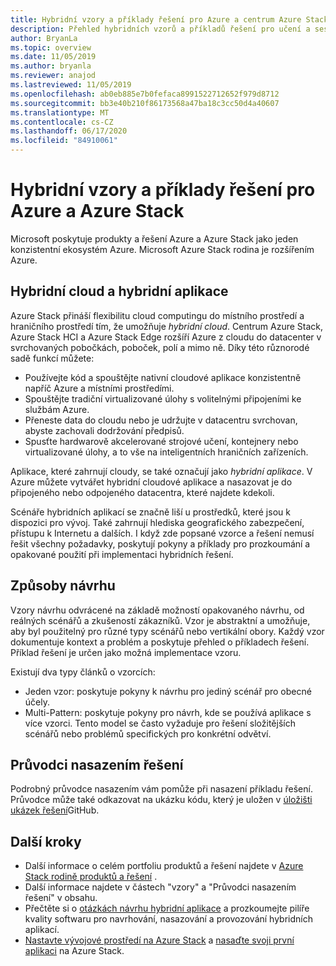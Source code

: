 ```yaml
---
title: Hybridní vzory a příklady řešení pro Azure a centrum Azure Stack
description: Přehled hybridních vzorů a příkladů řešení pro učení a sestavování hybridních řešení v Azure a centra Azure Stack.
author: BryanLa
ms.topic: overview
ms.date: 11/05/2019
ms.author: bryanla
ms.reviewer: anajod
ms.lastreviewed: 11/05/2019
ms.openlocfilehash: ab0eb885e7b0fefaca8991522712652f979d8712
ms.sourcegitcommit: bb3e40b210f86173568a47ba18c3cc50d4a40607
ms.translationtype: MT
ms.contentlocale: cs-CZ
ms.lasthandoff: 06/17/2020
ms.locfileid: "84910061"
---
```

# <a name="hybrid-patterns-and-solution-examples-for-azure-and-azure-stack"></a>Hybridní vzory a příklady řešení pro Azure a Azure Stack

Microsoft poskytuje produkty a řešení Azure a Azure Stack jako jeden konzistentní ekosystém Azure. Microsoft Azure Stack rodina je rozšířením Azure.

## <a name="the-hybrid-cloud-and-hybrid-apps"></a>Hybridní cloud a hybridní aplikace

Azure Stack přináší flexibilitu cloud computingu do místního prostředí a hraničního prostředí tím, že umožňuje *hybridní cloud*. Centrum Azure Stack, Azure Stack HCI a Azure Stack Edge rozšíří Azure z cloudu do datacenter v svrchovaných pobočkách, poboček, polí a mimo ně. Díky této různorodé sadě funkcí můžete:

- Používejte kód a spouštějte nativní cloudové aplikace konzistentně napříč Azure a místními prostředími.
- Spouštějte tradiční virtualizované úlohy s volitelnými připojeními ke službám Azure.
- Přeneste data do cloudu nebo je udržujte v datacentru svrchovan, abyste zachovali dodržování předpisů.
- Spusťte hardwarově akcelerované strojové učení, kontejnery nebo virtualizované úlohy, a to vše na inteligentních hraničních zařízeních.

Aplikace, které zahrnují cloudy, se také označují jako *hybridní aplikace*. V Azure můžete vytvářet hybridní cloudové aplikace a nasazovat je do připojeného nebo odpojeného datacentra, které najdete kdekoli.

Scénáře hybridních aplikací se značně liší u prostředků, které jsou k dispozici pro vývoj. Také zahrnují hlediska geografického zabezpečení, přístupu k Internetu a dalších. I když zde popsané vzorce a řešení nemusí řešit všechny požadavky, poskytují pokyny a příklady pro prozkoumání a opakované použití při implementaci hybridních řešení.

## <a name="design-patterns"></a>Způsoby návrhu

Vzory návrhu odvrácené na základě možností opakovaného návrhu, od reálných scénářů a zkušeností zákazníků. Vzor je abstraktní a umožňuje, aby byl použitelný pro různé typy scénářů nebo vertikální obory. Každý vzor dokumentuje kontext a problém a poskytuje přehled o příkladech řešení. Příklad řešení je určen jako možná implementace vzoru.

Existují dva typy článků o vzorcích:

- Jeden vzor: poskytuje pokyny k návrhu pro jediný scénář pro obecné účely.
- Multi-Pattern: poskytuje pokyny pro návrh, kde se používá aplikace s více vzorci. Tento model se často vyžaduje pro řešení složitějších scénářů nebo problémů specifických pro konkrétní odvětví.

## <a name="solution-deployment-guides"></a>Průvodci nasazením řešení

Podrobný průvodce nasazením vám pomůže při nasazení příkladu řešení. Průvodce může také odkazovat na ukázku kódu, který je uložen v [úložišti ukázek řešení](https://github.com/Azure-Samples/azure-intelligent-edge-patterns)GitHub.

## <a name="next-steps"></a>Další kroky

- Další informace o celém portfoliu produktů a řešení najdete v [Azure Stack rodině produktů a řešení](/azure-stack) .
- Další informace najdete v částech "vzory" a "Průvodci nasazením řešení" v obsahu.
- Přečtěte si o [otázkách návrhu hybridní aplikace](overview-app-design-considerations.md) a prozkoumejte pilíře kvality softwaru pro navrhování, nasazování a provozování hybridních aplikací.
- [Nastavte vývojové prostředí na Azure Stack](/azure-stack/user/azure-stack-dev-start.md) a [nasaďte svoji první aplikaci](/azure-stack/user/azure-stack-dev-start-deploy-app.md) na Azure Stack.
